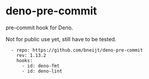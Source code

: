 # deno-pre-commit

pre-commit hook for Deno.

Not for public use yet, still have to be tested.

```
  - repo: https://github.com/bneijt/deno-pre-commit
    rev: 1.13.2
    hooks:
      - id: deno-fmt
      - id: deno-lint
```
